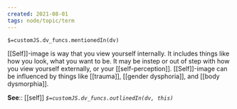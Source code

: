 ```yaml
---
created: 2021-08-01
tags: node/topic/term
---
```

`$=customJS.dv_funcs.mentionedIn(dv)`

 [[Self]]-image is way that you view yourself internally. It includes things like how you look, what you want to be. It may be instep or out of step with how you view yourself externally, or your [[self-perception]]. [[Self]]-image can be influenced by things like [[trauma]], [[gender dysphoria]], and [[body dysmorphia]].

**See**:: [[self]]
*`$=customJS.dv_funcs.outlinedIn(dv, this)`*
